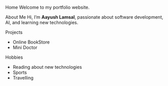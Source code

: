 
<a name="home"></a> Home
Welcome to my portfolio website.

<a name="about-me"></a> About Me
Hi, I’m **Aayush Lamsal**, passionate about software development, AI, and learning new technologies.

<a name="projects"></a> Projects
- Online BookStore  
- Mini Doctor  

<a name="hobbies"></a> Hobbies 
- Reading about new technologies
- Sports
- Travelling  
